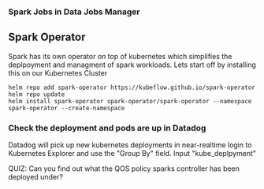 ### Spark Jobs in Data Jobs Manager


## Spark Operator
Spark has its own operator on top of kubernetes which simplifies the deplpoyment and managment of spark workloads.
Lets start off by installing this on our Kubernetes Cluster
```
helm repo add spark-operator https://kubeflow.github.io/spark-operator
helm repo update
helm install spark-operator spark-operator/spark-operator --namespace spark-operator --create-namespace
```


### Check the deployment and pods are up in Datadog
Datadog will pick up new kubernetes deployments in near-realtime
login to Kubernetes Explorer and use the "Group By" field. Input "kube_deplpyment"


QUIZ: Can you find out what the QOS policy sparks controller has been deployed under?



